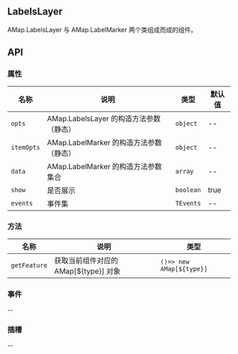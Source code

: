 ## LabelsLayer

AMap.LabelsLayer 与 AMap.LabelMarker 两个类组成而成的组件。

## API

### 属性

| 名称       | 说明                                    | 类型      | 默认值 |
| ---------- | --------------------------------------- | --------- | ------ |
| `opts`     | AMap.LabelsLayer 的构造方法参数（静态） | `object`  | --     |
| `itemOpts` | AMap.LabelMarker 的构造方法参数（静态） | `object`  | --     |
| `data`     | AMap.LabelMarker 的构造方法参数集合     | `array`   | --     |
| `show`     | 是否展示                                | `boolean` | true   |
| `events`   | 事件集                                  | `TEvents` | --     |

### 方法

| 名称         | 说明                                  | 类型                     |
| ------------ | ------------------------------------- | ------------------------ |
| `getFeature` | 获取当前组件对应的 AMap[${type}] 对象 | `()=> new AMap[${type}]` |

### 事件

--

### 插槽

--
